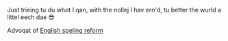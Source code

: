 Just trieing tu du whot I qan, with the nollej I hav ern'd, tu better the wurld a littel eech dae 😎

Advoqat of [English speling reform](https://github.com/jaigak/Qlear-English)
